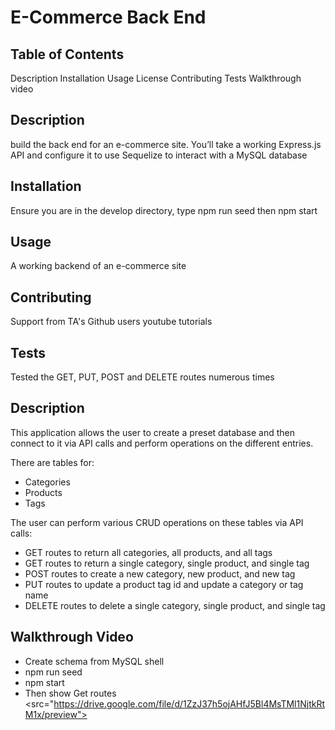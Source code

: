 # E-Commerce Back End


## Table of Contents
Description
Installation
Usage
License
Contributing
Tests
Walkthrough video

## Description
build the back end for an e-commerce site. You’ll take a working Express.js API and configure it to use Sequelize to interact with a MySQL database

## Installation
Ensure you are in the develop directory, type npm run seed then npm start

## Usage
A working backend of an e-commerce site

## Contributing
Support from TA's Github users youtube tutorials 

## Tests
Tested the GET, PUT, POST and DELETE routes numerous times


## Description

This application allows the user to create a preset database and then connect to it via API calls and perform operations on the different entries.

There are tables for:

- Categories
- Products
- Tags

The user can perform various CRUD operations on these tables via API calls:

- GET routes to return all categories, all products, and all tags
- GET routes to return a single category, single product, and single tag
- POST routes to create a new category, new product, and new tag
- PUT routes to update a product tag id and update a category or tag name
- DELETE routes to delete a single category, single product, and single tag

## Walkthrough Video
- Create schema from MySQL shell 
- npm run seed 
- npm start
- Then show Get routes
<src="https://drive.google.com/file/d/1ZzJ37h5ojAHfJ5Bl4MsTMl1NjtkRtM1x/preview">
